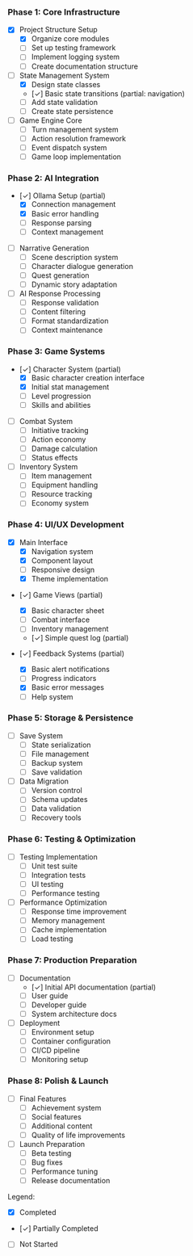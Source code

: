 ### Phase 1: Core Infrastructure
- [x] Project Structure Setup
  - [x] Organize core modules
  - [ ] Set up testing framework
  - [ ] Implement logging system
  - [ ] Create documentation structure

- [ ] State Management System
  - [x] Design state classes
  - [✓] Basic state transitions (partial: navigation)
  - [ ] Add state validation
  - [ ] Create state persistence

- [ ] Game Engine Core
  - [ ] Turn management system
  - [ ] Action resolution framework
  - [ ] Event dispatch system
  - [ ] Game loop implementation

### Phase 2: AI Integration
- [✓] Ollama Setup (partial)
  - [x] Connection management
  - [x] Basic error handling
  - [ ] Response parsing
  - [ ] Context management

- [ ] Narrative Generation
  - [ ] Scene description system
  - [ ] Character dialogue generation
  - [ ] Quest generation
  - [ ] Dynamic story adaptation

- [ ] AI Response Processing
  - [ ] Response validation
  - [ ] Content filtering
  - [ ] Format standardization
  - [ ] Context maintenance

### Phase 3: Game Systems
- [✓] Character System (partial)
  - [x] Basic character creation interface
  - [x] Initial stat management
  - [ ] Level progression
  - [ ] Skills and abilities

- [ ] Combat System
  - [ ] Initiative tracking
  - [ ] Action economy
  - [ ] Damage calculation
  - [ ] Status effects

- [ ] Inventory System
  - [ ] Item management
  - [ ] Equipment handling
  - [ ] Resource tracking
  - [ ] Economy system

### Phase 4: UI/UX Development
- [x] Main Interface
  - [x] Navigation system
  - [x] Component layout
  - [ ] Responsive design
  - [x] Theme implementation

- [✓] Game Views (partial)
  - [x] Basic character sheet
  - [ ] Combat interface
  - [ ] Inventory management
  - [✓] Simple quest log (partial)

- [✓] Feedback Systems (partial)
  - [x] Basic alert notifications
  - [ ] Progress indicators
  - [x] Basic error messages
  - [ ] Help system

### Phase 5: Storage & Persistence
- [ ] Save System
  - [ ] State serialization
  - [ ] File management
  - [ ] Backup system
  - [ ] Save validation

- [ ] Data Migration
  - [ ] Version control
  - [ ] Schema updates
  - [ ] Data validation
  - [ ] Recovery tools

### Phase 6: Testing & Optimization
- [ ] Testing Implementation
  - [ ] Unit test suite
  - [ ] Integration tests
  - [ ] UI testing
  - [ ] Performance testing

- [ ] Performance Optimization
  - [ ] Response time improvement
  - [ ] Memory management
  - [ ] Cache implementation
  - [ ] Load testing

### Phase 7: Production Preparation
- [ ] Documentation
  - [✓] Initial API documentation (partial)
  - [ ] User guide
  - [ ] Developer guide
  - [ ] System architecture docs

- [ ] Deployment
  - [ ] Environment setup
  - [ ] Container configuration
  - [ ] CI/CD pipeline
  - [ ] Monitoring setup

### Phase 8: Polish & Launch
- [ ] Final Features
  - [ ] Achievement system
  - [ ] Social features
  - [ ] Additional content
  - [ ] Quality of life improvements

- [ ] Launch Preparation
  - [ ] Beta testing
  - [ ] Bug fixes
  - [ ] Performance tuning
  - [ ] Release documentation

Legend:
- [x] Completed
- [✓] Partially Completed
- [ ] Not Started
